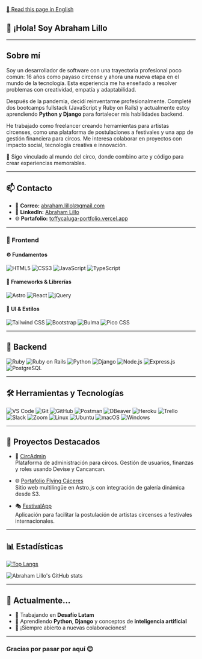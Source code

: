 [📄 Read this page in English](https://github.com/toffycaluga/toffycaluga/blob/main/README-en.md)

## 👋 ¡Hola! Soy Abraham Lillo

<!-- ![Banner](https://github.com/toffycaluga/toffycaluga/blob/main/banner-github.jpg) -->

<hr/>

## Sobre mí

Soy un desarrollador de software con una trayectoria profesional poco común: 16 años como payaso circense y ahora una nueva etapa en el mundo de la tecnología. Esta experiencia me ha enseñado a resolver problemas con creatividad, empatía y adaptabilidad.

Después de la pandemia, decidí reinventarme profesionalmente. Completé dos bootcamps fullstack (JavaScript y Ruby on Rails) y actualmente estoy aprendiendo **Python y Django** para fortalecer mis habilidades backend.

He trabajado como freelancer creando herramientas para artistas circenses, como una plataforma de postulaciones a festivales y una app de gestión financiera para circos. Me interesa colaborar en proyectos con impacto social, tecnología creativa e innovación.

🎪 Sigo vinculado al mundo del circo, donde combino arte y código para crear experiencias memorables.

---

## 📫 Contacto

- 📧 **Correo:** abraham.lillol@gmail.com  
- 💼 **LinkedIn:** [Abraham Lillo](https://www.linkedin.com/in/abraham-lillo-lillo)  
- 🌐 **Portafolio:** [toffycaluga-portfolio.vercel.app](https://toffycaluga-portfolio.vercel.app/)

---

### 🎨 Frontend

#### ⚙️ Fundamentos
![HTML5](https://img.shields.io/badge/HTML5-E34F26?style=for-the-badge&logo=html5&logoColor=white)
![CSS3](https://img.shields.io/badge/CSS3-1572B6?style=for-the-badge&logo=css3&logoColor=white)
![JavaScript](https://img.shields.io/badge/JavaScript-F7DF1E?style=for-the-badge&logo=javascript&logoColor=black)
![TypeScript](https://img.shields.io/badge/TypeScript-3178C6?style=for-the-badge&logo=typescript&logoColor=white)

#### 🚀 Frameworks & Librerías
![Astro](https://img.shields.io/badge/Astro-000000?style=for-the-badge&logo=astro&logoColor=white)
![React](https://img.shields.io/badge/React-20232A?style=for-the-badge&logo=react&logoColor=61DAFB)
![jQuery](https://img.shields.io/badge/jQuery-0769AD?style=for-the-badge&logo=jquery&logoColor=white)

#### 🎨 UI & Estilos
![Tailwind CSS](https://img.shields.io/badge/Tailwind_CSS-06B6D4?style=for-the-badge&logo=tailwind-css&logoColor=white)
![Bootstrap](https://img.shields.io/badge/Bootstrap-563D7C?style=for-the-badge&logo=bootstrap&logoColor=white)
![Bulma](https://img.shields.io/badge/Bulma-00D1B2?style=for-the-badge&logo=bulma&logoColor=white)
![Pico CSS](https://img.shields.io/badge/Pico_CSS-7345e6?style=for-the-badge&logo=pico&logoColor=white)

---

## 🔨 Backend

![Ruby](https://img.shields.io/badge/Ruby-CC342D?style=for-the-badge&logo=ruby&logoColor=white)
![Ruby on Rails](https://img.shields.io/badge/Ruby_on_Rails-CC0000?style=for-the-badge&logo=ruby-on-rails&logoColor=white)
![Python](https://img.shields.io/badge/Python-3776AB?style=for-the-badge&logo=python&logoColor=white)
![Django](https://img.shields.io/badge/Django-092E20?style=for-the-badge&logo=django&logoColor=white)
![Node.js](https://img.shields.io/badge/Node.js-43853D?style=for-the-badge&logo=node.js&logoColor=white)
![Express.js](https://img.shields.io/badge/Express.js-404D59?style=for-the-badge)
![PostgreSQL](https://img.shields.io/badge/PostgreSQL-316192?style=for-the-badge&logo=postgresql&logoColor=white)

---

## 🛠️ Herramientas y Tecnologías

![VS Code](https://img.shields.io/badge/VS_Code-007ACC?style=for-the-badge&logo=visual-studio-code&logoColor=white)
![Git](https://img.shields.io/badge/Git-F05033?style=for-the-badge&logo=git&logoColor=white)
![GitHub](https://img.shields.io/badge/GitHub-121011?style=for-the-badge&logo=github&logoColor=white)
![Postman](https://img.shields.io/badge/Postman-FF6C37?style=for-the-badge&logo=postman&logoColor=white)
![DBeaver](https://img.shields.io/badge/DBeaver-EE0000?style=for-the-badge&logo=dbeaver&logoColor=white)
![Heroku](https://img.shields.io/badge/Heroku-430098?style=for-the-badge&logo=heroku&logoColor=white)
![Trello](https://img.shields.io/badge/Trello-0052CC?style=for-the-badge&logo=trello&logoColor=white)
![Slack](https://img.shields.io/badge/Slack-4A154B?style=for-the-badge&logo=slack&logoColor=white)
![Zoom](https://img.shields.io/badge/Zoom-2D8CFF?style=for-the-badge&logo=zoom&logoColor=white)
![Linux](https://img.shields.io/badge/Linux-FCC624?style=for-the-badge&logo=linux&logoColor=black)
![Ubuntu](https://img.shields.io/badge/Ubuntu-E95420?style=for-the-badge&logo=ubuntu&logoColor=white)
![macOS](https://img.shields.io/badge/macOS-000000?style=for-the-badge&logo=apple&logoColor=white)
![Windows](https://img.shields.io/badge/Windows-0078D6?style=for-the-badge&logo=windows&logoColor=white)

---

## 🚀 Proyectos Destacados

- 🎪 [CircAdmin](https://github.com/toffycaluga/circadmin)  
  Plataforma de administración para circos. Gestión de usuarios, finanzas y roles usando Devise y Cancancan.

- 🌐 [Portafolio Flying Cáceres](https://github.com/toffycaluga/flying_caceres_)  
  Sitio web multilingüe en Astro.js con integración de galería dinámica desde S3.

- 🎭 [FestivalApp](https://github.com/toffycaluga/FestivalApp)  
  Aplicación para facilitar la postulación de artistas circenses a festivales internacionales.

---

## 📊 Estadísticas

[![Top Langs](https://github-readme-stats.vercel.app/api/top-langs/?username=toffycaluga&layout=compact)](https://github.com/anuraghazra/github-readme-stats)

![Abraham Lillo's GitHub stats](https://github-readme-stats.vercel.app/api?username=toffycaluga&show_icons=true&theme=transparent)

---

## 🧠 Actualmente...

- 🔭 Trabajando en **Desafío Latam**
- 🌱 Aprendiendo **Python**, **Django** y conceptos de **inteligencia artificial**
- 🤝 ¡Siempre abierto a nuevas colaboraciones!

---

### Gracias por pasar por aquí 😊

